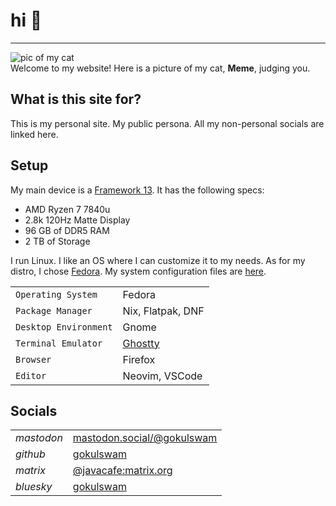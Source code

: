 # hi 👋

---

![pic of my cat](/images/pfp.jpg?width=200)   
Welcome to my website! Here is a picture of my cat, **Meme**, judging you.

## What is this site for?

This is my personal site. My public persona. All my non-personal socials are linked here. 

## Setup

My main device is a [Framework 13](https://frame.work/products/laptop13-diy-intel-ultra-1/configuration/new). It has the following specs:
- AMD Ryzen 7 7840u 
- 2.8k 120Hz Matte Display
- 96 GB of DDR5 RAM
- 2 TB of Storage

I run Linux. I like an OS where I can customize it to my needs. As for my distro, I chose [Fedora](https://fedoraproject.org/). My system configuration files are [here](https://github.com/javacafe01/nix-config).

|     |     |
| --- | --- |
| `Operating System` | Fedora |
| `Package Manager` | Nix, Flatpak, DNF |
| `Desktop Environment` | Gnome |
| `Terminal Emulator` | [Ghostty](https://ghostty.org/) |
| `Browser` | Firefox |
| `Editor` | Neovim, VSCode |

## Socials

|     |     |
| --- | --- |
| *mastodon* | [mastodon.social/@gokulswam](https://mastodon.social/@gokulswam) |
| *github* | [gokulswam](https://github.com/gokulswam) |
| *matrix* | [@javacafe:matrix.org](https://matrix.to/#/@javacafe:matrix.org) |
| *bluesky* | [gokulswam](https://bsky.app/profile/gokulswam.bsky.social) |
